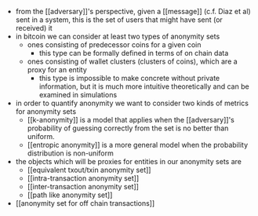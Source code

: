 - from the [[adversary]]'s perspective, given a [[message]] (c.f. Diaz et al) sent in a system, this is the set of users that might have sent (or received) it
- in bitcoin we can consider at least two types of anonymity sets
	- ones consisting of predecessor coins for a given coin
		- this type can be formally defined in terms of on chain data
	- ones consisting of wallet clusters (clusters of coins), which are a proxy for an entity
		- this type is impossible to make concrete without private information, but it is much more intuitive theoretically and can be examined in simulations
- in order to quantify anonymity we want to consider two kinds of metrics for anonymity sets
	- [[k-anonymity]] is a model that applies when the [[adversary]]'s probability of guessing correctly from the set is no better than uniform.
	- [[entropic anonymity]] is a more general model when the probability distribution is non-uniform
- the objects which will be proxies for entities in our anonymity sets are
	- [[equivalent txout/txin anonymity set]]
	- [[intra-transaction anonymity set]]
	- [[inter-transaction anonymity set]]
	- [[path like anonymity set]]
- [[anonymity set for off chain transactions]]

